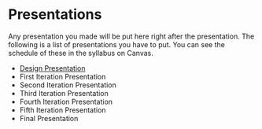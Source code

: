 # Presentations

Any presentation you made will be put here right after the presentation. The following is a list of presentations you have to put. You can see the schedule of these in the syllabus on Canvas.

- [Design Presentation](https://github.com/ChanRathke/PortfolioSentinel/blob/master/Presentations/Design%20Day.pptx)
- First Iteration Presentation
- Second Iteration Presentation
- Third Iteration Presentation
- Fourth Iteration Presentation
- Fifth Iteration Presentation
- Final Presentation
